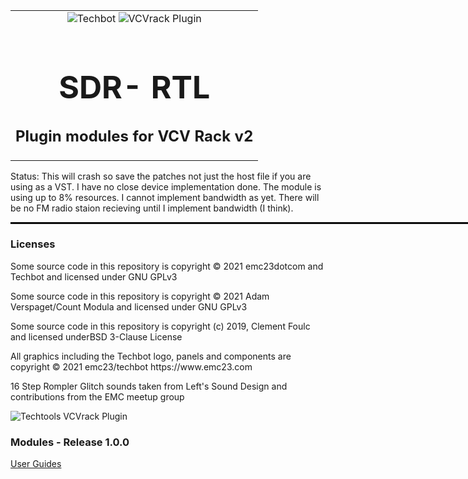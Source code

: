 <table style="width:1000px; border: 0px solid black;">
<tr style="border: 0px solid black;">
<td style="border: 0px solid black;">
<center>
<img src="https://github.com/EMC23/techtools/blob/main/img/Techbot.png" alt="Techbot">
<img src="https://github.com/EMC23/techtools/blob/main/img/vcvrack_.png" alt="VCVrack Plugin">
<h1 style="border-bottom: 0px;font-size:50px;">SDR- RTL</h1>
<h2 style="border-bottom: 0px;">Plugin modules for VCV Rack v2 </h2>
</center>
</td>
</tr>
</table>

<p>
Status:
  This will crash so save the patches not just the host file if you are using as a VST. I have no close device implementation done.  The module is using up to 8% resources.
  I cannot implement bandwidth as yet. There will be no FM radio staion recieving until I implement bandwidth (I think).
</p>

<hr style="width:1000px; border: 1px solid black;"/>
<h3>Licenses</h3>
<p>
Some source code in this repository is copyright © 2021 emc23dotcom and Techbot and licensed under GNU GPLv3
</p>
<p>
Some source code in this repository is copyright © 2021 Adam Verspaget/Count Modula and licensed under GNU GPLv3
</p>
<p>
Some source code in this repository is copyright (c) 2019, Clement Foulc and licensed underBSD 3-Clause License
</p>
<p>
All graphics including the Techbot logo, panels and components are copyright © 2021 emc23/techbot https://www.emc23.com
</p>
<p>
16 Step Rompler Glitch sounds taken from Left's Sound Design and contributions from the EMC meetup group
</p>

<p>
<img src="https://github.com/EMC23/techtools/blob/main/img/Techtools.png" alt="Techtools VCVrack Plugin">
</p>

<h3>Modules - Release 1.0.0</h3>
<p>
<a href="MANUAL.md">User Guides</a>

